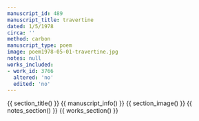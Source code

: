 ```yaml
---
manuscript_id: 489
manuscript_title: travertine
dated: 1/5/1978
circa: ''
method: carbon
manuscript_type: poem
image: poem1978-05-01-travertine.jpg
notes: null
works_included:
- work_id: 3766
  altered: 'no'
  edited: 'no'
---
```


{{ section_title() }}
{{ manuscript_info() }}
{{ section_image() }}
{{ notes_section() }}
{{ works_section() }}
